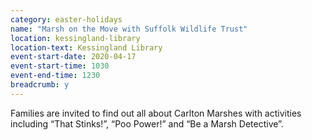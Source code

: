 ```yaml
---
category: easter-holidays
name: "Marsh on the Move with Suffolk Wildlife Trust"
location: kessingland-library
location-text: Kessingland Library
event-start-date: 2020-04-17
event-start-time: 1030
event-end-time: 1230
breadcrumb: y
---
```


Families are invited to find out all about Carlton Marshes with activities including “That Stinks!”, “Poo Power!” and “Be a Marsh Detective”.
